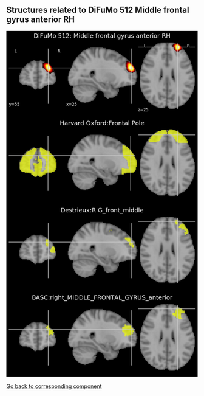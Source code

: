


## Structures related to DiFuMo 512 Middle frontal gyrus anterior RH

![115](115.jpg "Structures related to DiFuMo 512 Middle frontal gyrus anterior RH")

[Go back to corresponding component](https://parietal-inria.github.io/DiFuMo/512/html/115.html)